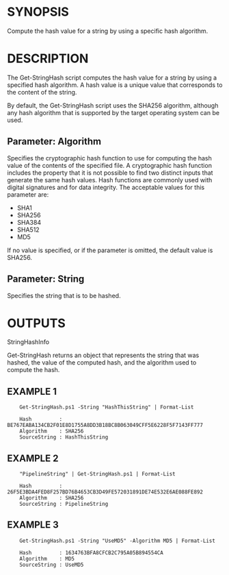SYNOPSIS
========
Compute the hash value for a string by using a specific hash algorithm.

DESCRIPTION
===========

The Get-StringHash script computes the hash value for a string by using a specified hash algorithm. A hash value is a unique value that corresponds to the content of the string.

By default, the Get-StringHash script uses the SHA256 algorithm, although any hash algorithm that is supported by the target operating system can be used.

Parameter: Algorithm
--------------------

Specifies the cryptographic hash function to use for computing the hash value of the contents of the specified file. A cryptographic hash function includes the property that it is not possible to find two distinct inputs that generate the same hash values. Hash functions are commonly used with digital signatures and for data integrity. The acceptable values for this parameter are:

* SHA1
* SHA256
* SHA384
* SHA512
* MD5

If no value is specified, or if the parameter is omitted, the default value is SHA256.

Parameter: String
-----------------

Specifies the string that is to be hashed.

OUTPUTS
=======
StringHashInfo

Get-StringHash returns an object that represents the string that was hashed, the value of the computed hash, and the algorithm used to compute the hash.

EXAMPLE 1
---------
        Get-StringHash.ps1 -String "HashThisString" | Format-List

        Hash         : BE767EABA134CB2F01E8D1755A8DD3B18BC8B063049CFF5E6228F5F7143FF777
        Algorithm    : SHA256
        SourceString : HashThisString

EXAMPLE 2
---------
        "PipelineString" | Get-StringHash.ps1 | Format-List

        Hash         : 26F5E3BDA4FED8F257BD76B4653CB3D49FE572031891DE74E532E6AE088FE892
        Algorithm    : SHA256
        SourceString : PipelineString

EXAMPLE 3
---------
        Get-StringHash.ps1 -String "UseMD5" -Algorithm MD5 | Format-List

        Hash         : 1634763BFA8CFCB2C795A05B894554CA
        Algorithm    : MD5
        SourceString : UseMD5